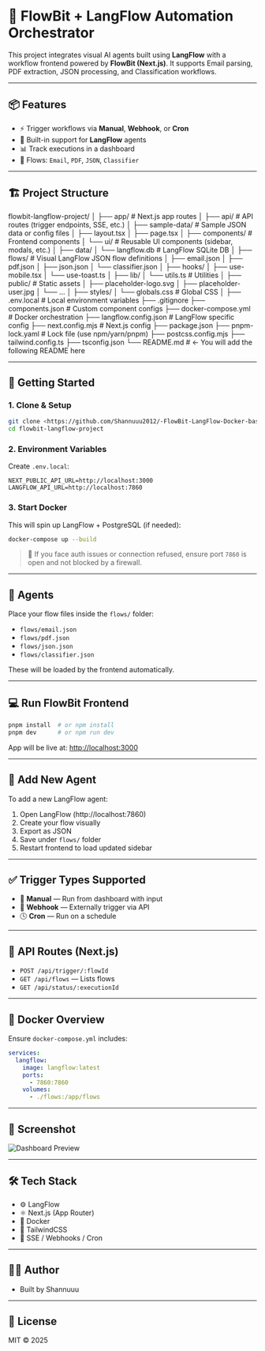 # 🧠 FlowBit + LangFlow Automation Orchestrator

This project integrates visual AI agents built using **LangFlow** with a workflow frontend powered by **FlowBit (Next.js)**. It supports Email parsing, PDF extraction, JSON processing, and Classification workflows.

---

## 📦 Features

- ⚡ Trigger workflows via **Manual**, **Webhook**, or **Cron**
- 🎯 Built-in support for **LangFlow** agents
- 📊 Track executions in a dashboard
- 🧩 Flows: `Email`, `PDF`, `JSON`, `Classifier`

---

## 🏗️ Project Structure

flowbit-langflow-project/
│
├── app/                          # Next.js app routes
│   ├── api/                      # API routes (trigger endpoints, SSE, etc.)
│   ├── sample-data/              # Sample JSON data or config files
│   ├── layout.tsx
│   ├── page.tsx
│
├── components/                  # Frontend components
│   └── ui/                      # Reusable UI components (sidebar, modals, etc.)
│
├── data/
│   └── langflow.db              # LangFlow SQLite DB
│
├── flows/                       # Visual LangFlow JSON flow definitions
│   ├── email.json
│   ├── pdf.json
│   ├── json.json
│   └── classifier.json
│
├── hooks/
│   ├── use-mobile.tsx
│   └── use-toast.ts
│
├── lib/
│   └── utils.ts                 # Utilities
│
├── public/                      # Static assets
│   ├── placeholder-logo.svg
│   ├── placeholder-user.jpg
│   └── ...
│
├── styles/
│   └── globals.css              # Global CSS
│
├── .env.local                   # Local environment variables
├── .gitignore
├── components.json              # Custom component configs
├── docker-compose.yml          # Docker orchestration
├── langflow.config.json        # LangFlow specific config
├── next.config.mjs             # Next.js config
├── package.json
├── pnpm-lock.yaml              # Lock file (use npm/yarn/pnpm)
├── postcss.config.mjs
├── tailwind.config.ts
├── tsconfig.json
└── README.md                   # ← You will add the following README here


---

## 🚀 Getting Started

### 1. Clone & Setup

```bash
git clone <https://github.com/Shannuuu2012/-FlowBit-LangFlow-Docker-based-Orchestration-Project.git>
cd flowbit-langflow-project
```

### 2. Environment Variables

Create `.env.local`:

```env
NEXT_PUBLIC_API_URL=http://localhost:3000
LANGFLOW_API_URL=http://localhost:7860
```

### 3. Start Docker

This will spin up LangFlow + PostgreSQL (if needed):

```bash
docker-compose up --build
```

> 📝 If you face auth issues or connection refused, ensure port `7860` is open and not blocked by a firewall.

---

## 🧠 Agents

Place your flow files inside the `flows/` folder:

- `flows/email.json`
- `flows/pdf.json`
- `flows/json.json`
- `flows/classifier.json`

These will be loaded by the frontend automatically.

---

## 💻 Run FlowBit Frontend

```bash
pnpm install  # or npm install
pnpm dev      # or npm run dev
```

App will be live at: [http://localhost:3000](http://localhost:3000)

---

## 🔧 Add New Agent

To add a new LangFlow agent:

1. Open LangFlow (http://localhost:7860)
2. Create your flow visually
3. Export as JSON
4. Save under `flows/` folder
5. Restart frontend to load updated sidebar

---

## ✅ Trigger Types Supported

- 🔘 **Manual** — Run from dashboard with input
- 🔁 **Webhook** — Externally trigger via API
- 🕓 **Cron** — Run on a schedule

---

## 📂 API Routes (Next.js)

- `POST /api/trigger/:flowId`
- `GET /api/flows` — Lists flows
- `GET /api/status/:executionId`

---

## 🐳 Docker Overview

Ensure `docker-compose.yml` includes:

```yaml
services:
  langflow:
    image: langflow:latest
    ports:
      - 7860:7860
    volumes:
      - ./flows:/app/flows
```

---

## 📸 Screenshot

![Dashboard Preview](./public/placeholder.jpg)

---

## 🛠️ Tech Stack

- ⚙️ LangFlow
- ⚛️ Next.js (App Router)
- 🐳 Docker
- 🎨 TailwindCSS
- 🔁 SSE / Webhooks / Cron

---

## 🧑‍💻 Author

- Built by Shannuuu

---

## 📃 License

MIT © 2025

